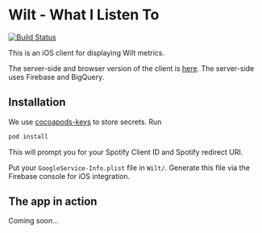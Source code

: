 # Wilt - What I Listen To

[![Build Status](https://travis-ci.org/oliveroneill/wilt-android.svg?branch=master)](https://travis-ci.org/oliveroneill/wilt-android)

This is an iOS client for displaying Wilt metrics.

The server-side and browser version of the client is [here](https://github.com/oliveroneill/wilt).
The server-side uses Firebase and BigQuery.

## Installation
We use [cocoapods-keys](https://github.com/orta/cocoapods-keys) to store
secrets.
Run
```bash
pod install
```
This will prompt you for your Spotify Client ID and Spotify redirect URI.

Put your `GoogleService-Info.plist` file in `Wilt/`. Generate this file via the
Firebase console for iOS integration.

## The app in action
Coming soon...
